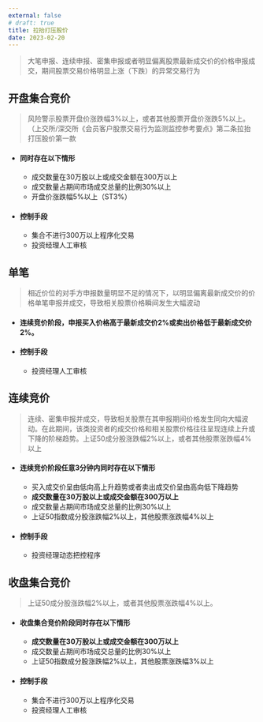 ```yaml
---
external: false
# draft: true
title: 拉抬打压股价
date: 2023-02-20
---
```


> 大笔申报、连续申报、密集申报或者明显偏离股票最新成交价的价格申报成交，期间股票交易价格明显上涨（下跌）的异常交易行为

## 开盘集合竞价

> 风险警示股票开盘价涨跌幅3%以上，或者其他股票开盘价涨跌5%以上。（上交所/深交所《会员客户股票交易行为监测监控参考要点》第二条拉抬打压股价第一款

- #### 同时存在以下情形
  - 成交数量在30万股以上或成交金额在300万以上
  - 成交数量占期间市场成交总量的比例30%以上
  - 开盘价涨跌幅5%以上（ST3%）
- #### 控制手段
  - 集合不进行300万以上程序化交易
  - 投资经理人工审核

## 单笔

> 相近价位的对手方申报数量明显不足的情况下，以明显偏离最新成交价的价格单笔申报并成交，导致相关股票价格瞬间发生大幅波动

- #### 连续竞价阶段，申报买入价格高于最新成交价2%或卖出价格低于最新成交价2%。
- #### 控制手段
  - 投资经理人工审核

## 连续竞价

> 连续、密集申报并成交，导致相关股票在其申报期间价格发生同向大幅波动。在此期间，该类投资者的成交价格和相关股票价格往往呈现连续上升或下降的阶梯趋势。上证50成分股涨跌幅2%以上，或者其他股票涨跌幅4%以上

- #### 连续竞价阶段任意3分钟内同时存在以下情形
  - 买入成交价呈由低向高上升趋势或者卖出成交价呈由高向低下降趋势
  - **成交数量在30万股以上或成交金额在300万以上**
  - 成交数量占期间市场成交总量的比例30%以上
  - 上证50指数成分股涨跌幅2%以上，其他股票涨跌幅4%以上
- #### 控制手段
  - 投资经理动态把控程序

## 收盘集合竞价

> 上证50成分股涨跌幅2%以上，或者其他股票涨跌幅4%以上。

- #### 收盘集合竞价阶段同时存在以下情形
  - **成交数量在30万股以上或成交金额在300万以上**
  - 成交数量占期间市场成交总量的比例30%以上
  - 上证50指数成分股涨跌幅2%以上，其他股票涨跌幅3%以上
- #### 控制手段
  - 集合不进行300万以上程序化交易
  - 投资经理人工审核